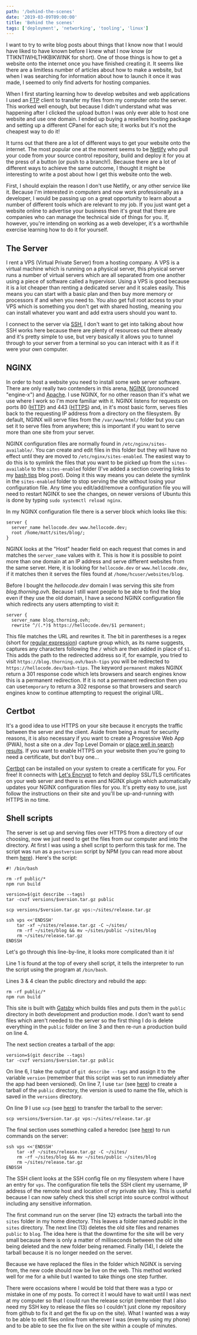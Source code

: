 ```yaml
---
path: '/behind-the-scenes'
date: '2019-03-09T09:00:00'
title: 'Behind the scenes'
tags: ['deployment', 'networking', 'tooling', 'linux']
---
```


I want to try to write blog posts about things that I know now that I would have liked to have known before I knew what I now know (or TTIKNTIWHLTHKBIKWINK for short). One of those things is how to get a website onto the internet once you have finished creating it. It seems like there are a limitless number of articles about how to make a website, but when I was searching for information about how to launch it once it was made, I seemed to only find adverts for hosting companies.

When I first starting learning how to develop websites and web applications I used an [FTP](https://en.wikipedia.org/wiki/File_Transfer_Protocol) client to transfer my files from my computer onto the server. This worked well enough, but because I didn't understand what was happening after I clicked the upload button I was only ever able to host one website and use one domain. I ended up buying a resellers hosting package and setting up a different CPanel for each site; it works but it's not the cheapest way to do it!

It turns out that there are a lot of different ways to get your website onto the internet. The most popular one at the moment seems to be [Netlify](https://www.netlify.com/) who pull your code from your source control repository, build and deploy it for you at the press of a button (or push to a branch!). Because there are a lot of different ways to achieve the same outcome, I thought it might be interesting to write a post about how I get this website onto the web.

First, I should explain the reason I don't use Netlify, or any other service like it. Because I'm interested in computers and now work professionally as a developer, I would be passing up on a great opportunity to learn about a number of different tools which are relevant to my job. If you just want get a website online to advertise your business then it's great that there are companies who can manage the technical side of things for you. If, however, you're intending on working as a web developer, it's a worthwhile exercise learning how to do it for yourself.

## The Server

I rent a VPS (Virtual Private Server) from a hosting company. A VPS is a virtual machine which is running on a physical server, this physical server runs a number of virtual servers which are all separated from one another using a piece of software called a hypervisor. Using a VPS is good because it is a lot cheaper than renting a dedicated server and it scales easily. This means you can start with a basic plan and then buy more memory or processors if and when you need to. You also get full root access to your VPS which is something you don't get with shared hosting, meaning you can install whatever you want and add extra users should you want to.

I connect to the server via [SSH](https://en.wikipedia.org/wiki/Secure_Shell), I don't want to get into talking about how SSH works here because there are plenty of resources out there already and it's pretty simple to use, but very basically it allows you to tunnel through to your server from a terminal so you can interact with it as if it were your own computer.

## NGINX

In order to host a website you need to install some web server software. There are only really two contenders in this arena, [NGINX](https://www.nginx.com/) (pronounced "engine-x") and [Apache](https://www.apache.org/). I use NGINX, for no other reason than it's what we use where I work so I'm more familiar with it. NGINX listens for requests on ports 80 ([HTTP](https://en.wikipedia.org/wiki/Hypertext_Transfer_Protocol)) and 443 ([HTTPS](https://en.wikipedia.org/wiki/HTTPS)) and, in it's most basic form, serves files back to the requesting IP address from a directory on the filesystem. By default, NGINX will serve files from the `/var/www/html/` folder but you can set it to serve files from anywhere; this is important if you want to serve more than one site from your server.

NGINX configuration files are normally found in `/etc/nginx/sites-available/`. You can create and edit files in this folder but they will have no effect until they are moved to `/etc/nginx/sites-enabled`. The easiest way to do this is to symlink the files that you want to be picked up from the `sites-available` to the `sites-enabled` folder (I've added a section covering links to my [bash tips](bash-tips#links) blog post). Doing it this way means you can delete the symlink in the `sites-enabled` folder to stop serving the site without losing your configuration file. Any time you edit/add/remove a configuration file you will need to restart NGINX to see the changes, on newer versions of Ubuntu this is done by typing `sudo systemctl reload nginx`.

In my NGINX configuration file there is a server block which looks like this:
```
server {
  server_name hellocode.dev www.hellocode.dev;
  root /home/matt/sites/blog/;
}
```
NGINX looks at the "Host" header field on each request that comes in and matches the `server_name` values with it. This is how it is possible to point more than one domain at an IP address and serve different websites from the same server. Here, it is looking for `hellocode.dev` or `www.hellocode.dev`, if it matches then it serves the files found at `/home/hcuser/websites/blog`.

Before I bought the _hellocode.dev_ domain I was serving this site from _blog.thorning.ovh_. Because I still want people to be able to find the blog even if they use the old domain, I have a second NGINX configuration file which redirects any users attempting to visit it:
```
server {
  server_name blog.thorning.ovh;
  rewrite ^/(.*)$ https://hellocode.dev/$1 permanent;
```
This file matches the URL and rewrites it. The bit in parentheses is a regex (short for [regular expression](https://en.wikipedia.org/wiki/Regular_expression)) capture group which, as its name suggests, captures any characters following the `/` which are then added in place of `$1`. This adds the path to the redirected address so if, for example, you tried to visit `https://blog.thorning.ovh/bash-tips` you will be redirected to `https://hellocode.dev/bash-tips`. The keyword `permanent` makes NGINX return a 301 response code which lets browsers and search engines know this is a permanent redirection. If it is not a permanent redirection then you can use`temporary` to return a 302 response so that browsers and search engines know to continue attempting to request the original URL.

## Certbot

It's a good idea to use HTTPS on your site because it encrypts the traffic between the server and the client. Aside from being a must for security reasons, it is also necessary if you want to create a Progressive Web App (PWA), host a site on a _.dev_ Top Level Domain or [place well in search results](https://seo-hacker.com/google-adopt-https/). If you want to enable HTTPS on your website then you're going to need a certificate, but don't buy one...

[Certbot](https://certbot.eff.org/) can be installed on your system to create a certificate for you. For free! It connects with [Let's Encrypt](https://letsencrypt.org/) to fetch and deploy SSL/TLS certificates on your web server and there is even and NGINX plugin which automatically updates your NGINX configuration files for you. It's pretty easy to use, just follow the instructions on their site and you'll be up-and-running with HTTPS in no time.


## Shell scripts

The server is set up and serving files over HTTPS from a directory of our choosing, now we just need to get the files from our computer and into the directory. At first I was using a shell script to perform this task for me. The script was run as a `postversion` script by NPM (you can read more about them [here](/npm-version#pre-and-post-version-scripts)). Here's the script:
```{numberLines: true}
#! /bin/bash

rm -rf public/*
npm run build

version=$(git describe --tags)
tar -cvzf versions/$version.tar.gz public

scp versions/$version.tar.gz vps:~/sites/release.tar.gz

ssh vps <<'ENDSSH'
    tar -xf ~/sites/release.tar.gz -C ~/sites/
    rm -rf ~/sites/blog && mv ~/sites/public ~/sites/blog
    rm ~/sites/release.tar.gz
ENDSSH
```
Let's go through this line-by-line, it looks more complicated than it is!

Line 1 is found at the top of every shell script, it tells the interpreter to run the script using the program at `/bin/bash`.

Lines 3 & 4 clean the public directory and rebuild the app:
```{numberLines: 3}
rm -rf public/*
npm run build
```
This site is built with [Gatsby](https://www.gatsbyjs.org/) which builds files and puts them in the `public` directory in both development and production mode. I don't want to send files which aren't needed to the server so the first thing I do is delete everything in the `public` folder on line 3 and then re-run a production build on line 4.

The next section creates a tarball of the app:
```{numberLines: 6}
version=$(git describe --tags)
tar -cvzf versions/$version.tar.gz public
```
On line 6, I take the output of `git describe --tags` and assign it to the variable `version` (remember that this script was set to run immediately after the app had been versioned). On line 7, I use `tar` (see [here](/bash-tips#tar)) to create a tarball of the `public` directory, the version is used to name the file, which is saved in the `versions` directory.

On line 9 I use `scp` (see [here](/bash-tips#scp)) to transfer the tarball to the server:
```{numberLines: 9}
scp versions/$version.tar.gz vps:~/sites/release.tar.gz
```

The final section uses something called a heredoc (see [here](/bash-tips#here-docs)) to run commands on the server:
```{numberLines: 11}
ssh vps <<'ENDSSH'
    tar -xf ~/sites/release.tar.gz -C ~/sites/
    rm -rf ~/sites/blog && mv ~/sites/public ~/sites/blog
    rm ~/sites/release.tar.gz
ENDSSH
```
The SSH client looks at the SSH config file on my filesystem where I have an entry for `vps`. The configuration file tells the SSH client my username, IP address of the remote host and location of my private ssh key. This is useful because I can now safely check this shell script into source control without including any sensitive information.

The first command run on the server (line 12) extracts the tarball into the `sites` folder in my home directory. This leaves a folder named _public_ in the `sites` directory. The next line (13) deletes the old site files and renames `public` to `blog`. The idea here is that the downtime for the site will be very small because there is only a matter of milliseconds between the old site being deleted and the new folder being renamed. Finally (14), I delete the tarball because it is no longer needed on the server.

Because we have replaced the files in the folder which NGINX is serving from, the new code should now be live on the web. This method worked well for me for a while but I wanted to take things one step further. 

There were occasions where I would be told that there was a typo or mistake in one of my posts. To correct it I would have to wait until I was next at my computer so that I could run the release script (remember that I also need my SSH key to release the files so I couldn't just clone my repository from github to fix it and get the fix up on the site). What I wanted was a way to be able to edit files online from wherever I was (even by using my phone) and to be able to see the fix live on the site within a couple of minutes.